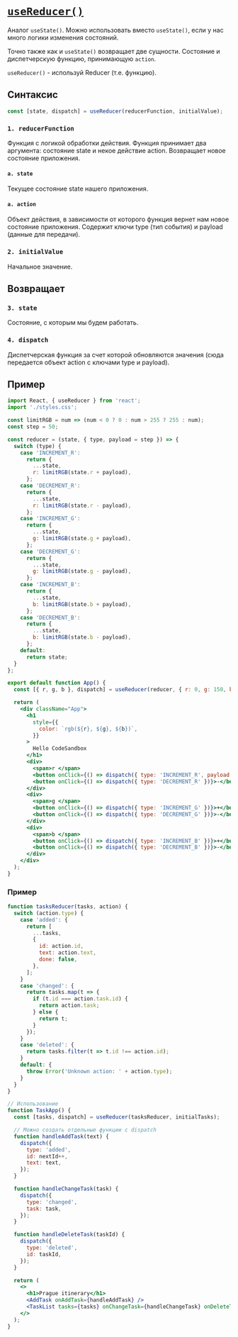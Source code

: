 # [`useReducer()`](../index.md)

Аналог `useState()`. Можно использовать вместо `useState()`, если у нас много логики изменения состояний.

Точно также как и `useState()` возвращает две сущности. Состояние и диспетчерскую функцию, принимающую `action`.

`useReducer()` - используй Reducer (т.е. функцию).

## Синтаксис

```jsx
const [state, dispatch] = useReducer(reducerFunction, initialValue);
```

### `1. reducerFunction`

Функция с логикой обработки действия. Функция принимает два аргумента: состояние state и некое действие action. Возвращает новое состояние приложения.

#### `a. state`

Текущее состояние state нашего приложения.

#### `a. action`

Объект действия, в зависимости от которого функция вернет нам новое состояние приложения.
Содержит ключи type (тип события) и payload (данные для передачи).

### `2. initialValue`

Начальное значение.

## Возвращает

### `3. state`

Состояние, с которым мы будем работать.

### `4. dispatch`

Диспетчерская функция за счет которой обновляются значения (сюда передается объект action с ключами type и payload).

## Пример

```jsx
import React, { useReducer } from 'react';
import './styles.css';

const limitRGB = num => (num < 0 ? 0 : num > 255 ? 255 : num);
const step = 50;

const reducer = (state, { type, payload = step }) => {
  switch (type) {
    case 'INCREMENT_R':
      return {
        ...state,
        r: limitRGB(state.r + payload),
      };
    case 'DECREMENT_R':
      return {
        ...state,
        r: limitRGB(state.r - payload),
      };
    case 'INCREMENT_G':
      return {
        ...state,
        g: limitRGB(state.g + payload),
      };
    case 'DECREMENT_G':
      return {
        ...state,
        g: limitRGB(state.g - payload),
      };
    case 'INCREMENT_B':
      return {
        ...state,
        b: limitRGB(state.b + payload),
      };
    case 'DECREMENT_B':
      return {
        ...state,
        b: limitRGB(state.b - payload),
      };
    default:
      return state;
  }
};

export default function App() {
  const [{ r, g, b }, dispatch] = useReducer(reducer, { r: 0, g: 150, b: 200 });

  return (
    <div className="App">
      <h1
        style={{
          color: `rgb(${r}, ${g}, ${b})`,
        }}
      >
        Hello CodeSandbox
      </h1>
      <div>
        <span>r </span>
        <button onClick={() => dispatch({ type: 'INCREMENT_R', payload: 100 })}>+</button>
        <button onClick={() => dispatch({ type: 'DECREMENT_R' })}>-</button>
      </div>
      <div>
        <span>g </span>
        <button onClick={() => dispatch({ type: 'INCREMENT_G' })}>+</button>
        <button onClick={() => dispatch({ type: 'DECREMENT_G' })}>-</button>
      </div>
      <div>
        <span>b </span>
        <button onClick={() => dispatch({ type: 'INCREMENT_B' })}>+</button>
        <button onClick={() => dispatch({ type: 'DECREMENT_B' })}>-</button>
      </div>
    </div>
  );
}
```

### Пример

```jsx
function tasksReducer(tasks, action) {
  switch (action.type) {
    case 'added': {
      return [
        ...tasks,
        {
          id: action.id,
          text: action.text,
          done: false,
        },
      ];
    }
    case 'changed': {
      return tasks.map(t => {
        if (t.id === action.task.id) {
          return action.task;
        } else {
          return t;
        }
      });
    }
    case 'deleted': {
      return tasks.filter(t => t.id !== action.id);
    }
    default: {
      throw Error('Unknown action: ' + action.type);
    }
  }
}

// Использование
function TaskApp() {
  const [tasks, dispatch] = useReducer(tasksReducer, initialTasks);

  // Можно создать отдельные функции с dispatch
  function handleAddTask(text) {
    dispatch({
      type: 'added',
      id: nextId++,
      text: text,
    });
  }

  function handleChangeTask(task) {
    dispatch({
      type: 'changed',
      task: task,
    });
  }

  function handleDeleteTask(taskId) {
    dispatch({
      type: 'deleted',
      id: taskId,
    });
  }

  return (
    <>
      <h1>Prague itinerary</h1>
      <AddTask onAddTask={handleAddTask} />
      <TaskList tasks={tasks} onChangeTask={handleChangeTask} onDeleteTask={handleDeleteTask} />
    </>
  );
}
```
